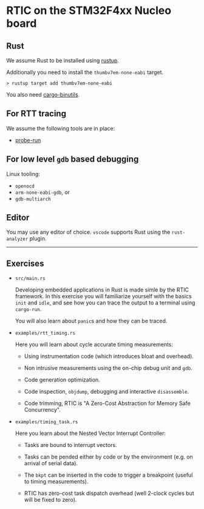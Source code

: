 # RTIC on the STM32F4xx Nucleo board

## Rust

We assume Rust to be installed using [rustup](https://www.rust-lang.org/tools/install).

Additionally you need to install the `thumbv7em-none-eabi` target.
```shell
> rustup target add thumbv7em-none-eabi 
```

You also need [cargo-binutils](https://github.com/rust-embedded/cargo-binutils).

## For RTT tracing

We assume the following tools are in place:

- [probe-run](https://crates.io/crates/probe-run)

## For low level `gdb` based debugging

Linux tooling:

- `openocd`
- `arm-none-eabi-gdb`, or
- `gdb-multiarch`

## Editor

You may use any editor of choice. `vscode` supports Rust using the  `rust-analyzer` plugin.

---

## Exercises

- `src/main.rs`

  Developing embedded applications in Rust is made simle by the RTIC framework. In this exercise you will familiarize yourself with the basics `init` and `idle`, and see how you can trace the output to a terminal using `cargo-run`.

  You will also learn about `panic`s and how they can be traced.

- `examples/rtt_timing.rs`

  Here you will learn about cycle accurate timing measurements:

  - Using instrumentation code (which introduces bloat and overhead).

  - Non intrusive measurements using the on-chip debug unit and `gdb`.

  - Code generation optimization.

  - Code inspection, `objdump`, debugging and interactive `disassemble`.

  - Code trimming, RTIC is "A Zero-Cost Abstraction for Memory Safe Concurrency".

- `examples/timing_task.rs`

  Here you learn about the Nested Vector Interrupt Controller:

  - Tasks are bound to interrupt vectors.
  
  - Tasks can be pended either by code or by the environment (e.g. on arrival of serial data).

  - The `bkpt` can be inserted in the code to trigger a breakpoint (useful to timing measurements).
  
  - RTIC has zero-cost task dispatch overhead (well 2-clock cycles but will be fixed to zero).



